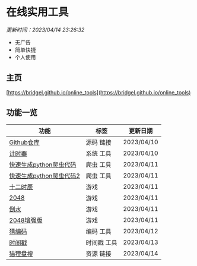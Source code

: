 # 在线实用工具

<i>更新时间：2023/04/14 23:26:32</i>

- 无广告
- 简单快捷
- 个人使用

## 主页

[https://bridgel.github.io/online_tools](https://bridgel.github.io/online_tools)

## 功能一览

功能|标签|更新日期
-|-|-
[Github仓库](https://github.com/bridgeL/online_tools)|源码 链接|2023/04/10
[计时器](https://bridgel.github.io/online_tools/tools/timer.html)|系统 工具|2023/04/10
[快速生成python爬虫代码](https://bridgel.github.io/online_tools/tools/quick_spider.html)|爬虫 工具|2023/04/11
[快速生成python爬虫代码2](https://bridgel.github.io/online_tools/tools/quick_spider2.html)|爬虫 工具|2023/04/11
[十二时辰](https://bridgel.github.io/online_tools/games/time/)|游戏|2023/04/11
[2048](https://bridgel.github.io/online_tools/games/2048/)|游戏|2023/04/11
[倒水](https://bridgel.github.io/online_tools/games/cocktail/)|游戏|2023/04/11
[2048增强版](https://bridgel.github.io/online_tools/games/2048-plus.html)|游戏|2023/04/11
[猜编码](https://bridgel.github.io/online_tools/tools/guess_code/)|编码 工具|2023/04/12
[时间戳](https://bridgel.github.io/online_tools/tools/timestamp.html)|时间戳 工具|2023/04/13
[猫狸盘搜](https://www.alipansou.com)|资源 链接|2023/04/14
